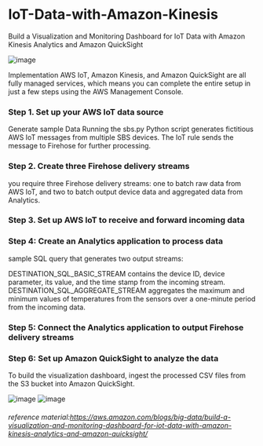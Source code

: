 # IoT-Data-with-Amazon-Kinesis

Build a Visualization and Monitoring Dashboard for IoT Data with Amazon Kinesis Analytics and Amazon QuickSight

![image](https://user-images.githubusercontent.com/48589838/77183351-357a6680-6af4-11ea-92a6-8f86db978554.png)

Implementation
AWS IoT, Amazon Kinesis, and Amazon QuickSight are all fully managed services, which means you can complete the entire setup in just a few steps using the AWS Management Console.


### Step 1. Set up your AWS IoT data source


Generate sample Data
Running the sbs.py Python script generates fictitious AWS IoT messages from multiple SBS devices. The IoT rule sends the message to Firehose for further processing.


### Step 2. Create three Firehose delivery streams

you require three Firehose delivery streams:  one to batch raw data from AWS IoT, and two to batch output device data and aggregated data from Analytics.


### Step 3. Set up AWS IoT to receive and forward incoming data


### Step 4: Create an Analytics application to process data


sample SQL query that generates two output streams:

DESTINATION_SQL_BASIC_STREAM contains the device ID, device parameter, its value, and the time stamp from the incoming stream.
DESTINATION_SQL_AGGREGATE_STREAM aggregates the maximum and minimum values of temperatures from the sensors over a one-minute period from the incoming data.


### Step 5: Connect the Analytics application to output Firehose delivery streams


### Step 6: Set up Amazon QuickSight to analyze the data


To build the visualization dashboard, ingest the processed CSV files from the S3 bucket into Amazon QuickSight.

![image](https://user-images.githubusercontent.com/48589838/77183723-cf421380-6af4-11ea-963a-f090a624b3b9.png)
![image](https://user-images.githubusercontent.com/48589838/77183746-d701b800-6af4-11ea-9884-18174f9d6803.png)



###### reference material:https://aws.amazon.com/blogs/big-data/build-a-visualization-and-monitoring-dashboard-for-iot-data-with-amazon-kinesis-analytics-and-amazon-quicksight/
